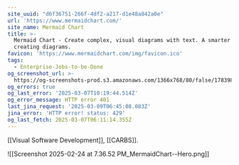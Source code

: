 ```yaml
---
site_uuid: "d6f36751-266f-4df2-a217-d1e48a842a0e"
url: 'https://www.mermaidchart.com/'
site_name: Mermaid Chart
title: >-
  Mermaid Chart - Create complex, visual diagrams with text. A smarter way of
  creating diagrams.
favicon: 'https://www.mermaidchart.com/img/favicon.ico'
tags:
  - Enterprise-Jobs-to-be-Done
og_screenshot_url: >-
  https://og-screenshots-prod.s3.amazonaws.com/1366x768/80/false/1783984c991045b11ebcece0f423b559f7644489fa8a99052ad8cda44fedd82e.jpeg
og_errors: true
og_last_error: '2025-03-07T10:19:44.514Z'
og_error_message: HTTP error 401
last_jina_request: '2025-03-09T06:45:08.083Z'
jina_error: 'HTTP error! status: 429'
og_last_fetch: 2025-03-07T06:11:14.355Z
---
```

[[Visual Software Development]], [[CARBS]].

![[Screenshot 2025-02-24 at 7.36.52 PM_MermaidChart--Hero.png]]
